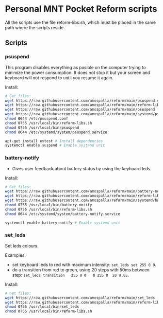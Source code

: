 # Personal MNT Pocket Reform scripts

All the scripts use the file reform-libs.sh, which must be placed in the same path where the scripts reside.

## Scripts

### psuspend

This program disables everything as posible on the computer trying to minimize the power consumption. It does not
stop it but your screen and keyboard will not respond to until you resume it again.

Install:

```sh
# Get files:
wget https://raw.githubusercontent.com/amospalla/reform/main/psuspend.conf -O /etc/psuspend.conf
wget https://raw.githubusercontent.com/amospalla/reform/main/reform-libs.sh -O /usr/local/bin/reform-libs.sh
wget https://raw.githubusercontent.com/amospalla/reform/main/psuspend -O /usr/local/bin/psuspend
wget https://raw.githubusercontent.com/amospalla/reform/main/systemd/psuspend.service -O /etc/systemd/system/psuspend.service
chmod 0644 /etc/psuspend.conf
chmod 0755 /usr/local/bin/reform-libs.sh
chmod 0755 /usr/local/bin/psuspend
chmod 0644 /etc/systemd/system/psuspend.service

apt-get install evtest # Install dependencies
systemctl enable suspend # Enable systemd unit
```

### battery-notify

- Gives user feedback about battery status by using the keyboard leds.

Install:

```sh
# Get files:
wget https://raw.githubusercontent.com/amospalla/reform/main/battery-notify -O /usr/local/bin/battery-notify
wget https://raw.githubusercontent.com/amospalla/reform/main/reform-libs.sh -O /usr/local/bin/reform-libs.sh
wget https://raw.githubusercontent.com/amospalla/reform/main/systemd/battery-notify.service -O /etc/systemd/system/battery-notify.service
chmod 0755 /usr/local/bin/battery-notify
chmod 0755 /usr/local/bin/reform-libs.sh
chmod 0644 /etc/systemd/system/battery-notify.service

systemctl enable battery-notify # Enable systemd unit
```

### set_leds

Set leds colours.

Examples:

- set keyboard leds to red with maximum intensity: `set_leds set 255 0 0`.
- do a transition from red to green, using 20 steps with 50ms between step: `set_leds transition   255 0 0   0 255 0  20 0.05`.

Install:

```sh
# Get files:
wget https://raw.githubusercontent.com/amospalla/reform/main/set_leds -O /usr/local/bin/set_leds
wget https://raw.githubusercontent.com/amospalla/reform/main/reform-libs.sh -O /usr/local/bin/reform-libs.sh
chmod 0755 /usr/local/bin/set_leds
chmod 0755 /usr/local/bin/reform-libs.sh
```
